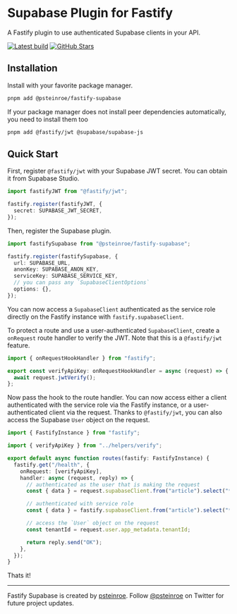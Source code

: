 # Supabase Plugin for Fastify

A Fastify plugin to use authenticated Supabase clients in your API.

<a href="https://github.com/psteinroe/fastify-supabase/actions/workflows/ci.yml"><img src="https://github.com/psteinroe/fastify-supabase/actions/workflows/ci.yml/badge.svg?branch=main" alt="Latest build" target="\_parent"></a>
<a href="https://github.com/psteinroe/fastify-supabase"><img src="https://img.shields.io/github/stars/psteinroe/fastify-supabase.svg?style=social&amp;label=Star" alt="GitHub Stars" target="\_parent"></a>

## Installation

Install with your favorite package manager.

```bash
pnpm add @psteinroe/fastify-supabase
```

If your package manager does not install peer dependencies automatically, you need to install them too

```bash
pnpm add @fastify/jwt @supabase/supabase-js
```

## Quick Start

First, register `@fastify/jwt` with your Supabase JWT secret. You can obtain it from Supabase Studio.

```ts
import fastifyJWT from "@fastify/jwt";

fastify.register(fastifyJWT, {
  secret: SUPABASE_JWT_SECRET,
});
```

Then, register the Supabase plugin.

```ts
import fastifySupabase from "@psteinroe/fastify-supabase";

fastify.register(fastifySupabase, {
  url: SUPABASE_URL,
  anonKey: SUPABASE_ANON_KEY,
  serviceKey: SUPABASE_SERVICE_KEY,
  // you can pass any `SupabaseClientOptions`
  options: {},
});
```

You can now access a `SupabaseClient` authenticated as the service role directly on the Fastify instance with `fastify.supabaseClient`.

To protect a route and use a user-authenticated `SupabaseClient`, create a `onRequest` route handler to verify the JWT. Note that this is a `@fastify/jwt` feature.

```ts
import { onRequestHookHandler } from "fastify";

export const verifyApiKey: onRequestHookHandler = async (request) => {
  await request.jwtVerify();
};
```

Now pass the hook to the route handler. You can now access either a client authenticated with the service role via the Fastify instance, or a user-authenticated client via the request. Thanks to `@fastify/jwt`, you can also access the Supabase `User` object on the request.

```ts
import { FastifyInstance } from "fastify";

import { verifyApiKey } from "../helpers/verify";

export default async function routes(fastify: FastifyInstance) {
  fastify.get("/health", {
    onRequest: [verifyApiKey],
    handler: async (request, reply) => {
      // authenticated as the user that is making the request
      const { data } = request.supabaseClient.from("article").select("*");

      // authenticated with service role
      const { data } = fastify.supabaseClient.from("article").select("*");

      // access the `User` object on the request
      const tenantId = request.user.app_metadata.tenantId;

      return reply.send("OK");
    },
  });
}
```

Thats it!

---

Fastify Supabase is created by [psteinroe](https://github.com/psteinroe).
Follow [@psteinroe](https://twitter.com/psteinroe) on Twitter for future project updates.
